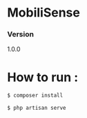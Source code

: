 # MobiliSense

### Version
1.0.0

# How to run : 

```sh
$ composer install
```
```sh
$ php artisan serve
```